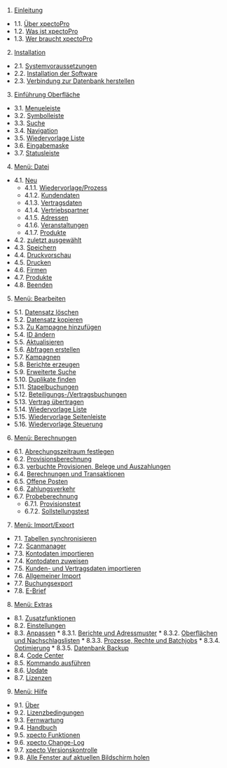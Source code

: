 1. [Einleitung](http://help.xpecto.de/xpectoPro/Einleitung)
* 1.1. [Über xpectoPro](http://help.xpecto.de/xpectoPro/Einleitung/Ueber_xpectoPro)
*  1.2. [Was ist xpectoPro](https://help.xpecto.de/xpectoPro/Einleitung/Was_ist_xpectoPro)
*  1.3. [Wer braucht xpectoPro](https://help.xpecto.de/xpectoPro/Einleitung/Wer_braucht_xpectoPro)
2.   [Installation](https://help.xpecto.de/xpectoPro/Installation)
*  2.1. [Systemvoraussetzungen](https://help.xpecto.de/xpectoPro/Installation/Systemvoraussetzungen)
*  2.2. [Installation der Software](https://help.xpecto.de/xpectoPro/Installation/Installation_der_Software)
*  2.3. [Verbindung zur Datenbank herstellen](https://help.xpecto.de/xpectoPro/Installation/Verbindung_zur_Datenbank_herstellen)
3.   [Einführung Oberfläche](https://help.xpecto.de/xpectoPro/Einfuehrung_Oberflaeche)
*  3.1. [Menueleiste](https://help.xpecto.de/xpectoPro/Einfuehrung_Oberflaeche/Menueleiste)
*  3.2. [Symbolleiste](https://help.xpecto.de/xpectoPro/Einfuehrung_Oberflaeche/Symbolleiste)
*  3.3. [Suche](https://help.xpecto.de/xpectoPro/Einfuehrung_Oberflaeche/Suche)
*  3.4. [Navigation](https://help.xpecto.de/xpectoPro/Einfuehrung_Oberflaeche/Navigation)
*  3.5. [Wiedervorlage Liste](https://help.xpecto.de/xpectoPro/Einfuehrung_Oberflaeche/Wiedervorlage_Liste)
* 3.6. [Eingabemaske](https://help.xpecto.de/xpectoPro/Einfuehrung_Oberflaeche/Eingabemaske)
*  3.7. [Statusleiste](https://help.xpecto.de/xpectoPro/Einfuehrung_Oberflaeche/Statusleiste)
4. [Menü: Datei](https://help.xpecto.de/xpectoPro/Datei)
* 4.1. [Neu](https://help.xpecto.de/xpectoPro/Datei/Neu)
     * 4.1.1. [Wiedervorlage/Prozess](https://help.xpecto.de/xpectoPro/Datei/Neu/Wiedervorlage_Prozess)
     * 4.1.2. [Kundendaten](https://help.xpecto.de/xpectoPro/Datei/Neu/Kundendaten)
     * 4.1.3.  [Vertragsdaten](https://help.xpecto.de/xpectoPro/Datei/Neu/Vertragsdaten)
     *  4.1.4. [Vertriebspartner](https://help.xpecto.de/xpectoPro/Datei/Neu/Vertriebspartner)
     *  4.1.5. [Adressen](https://help.xpecto.de/xpectoPro/Datei/Neu/Adressen)
     *  4.1.6. [Veranstaltungen](https://help.xpecto.de/xpectoPro/Datei/Neu/Veranstaltungen)
     * 4.1.7. [Produkte](https://help.xpecto.de/xpectoPro/Datei/Neu/Produkte)
 * 4.2. [zuletzt ausgewählt](https://help.xpecto.de/xpectoPro/Datei/zuletzt_ausgewaehlt)
*  4.3. [Speichern](https://help.xpecto.de/xpectoPro/Datei/Speichern)
*  4.4. [Druckvorschau](https://help.xpecto.de/xpectoPro/Datei/Druckvorschau)
*  4.5. [Drucken](https://help.xpecto.de/xpectoPro/Datei/Drucken)
* 4.6. [Firmen](https://help.xpecto.de/xpectoPro/Datei/Firmen)
*  4.7. [Produkte](https://help.xpecto.de/xpectoPro/Datei/Produkte)
*  4.8. [Beenden](https://help.xpecto.de/xpectoPro/Datei/Beenden)
5. [Menü: Bearbeiten](https://help.xpecto.de/xpectoPro/Bearbeiten)
*  5.1. [Datensatz löschen](https://help.xpecto.de/xpectoPro/Bearbeiten/Datensatz_loeschen)
* 5.2. [Datensatz kopieren](https://help.xpecto.de/xpectoPro/Bearbeiten/Datensatz_kopieren)
* 5.3. [Zu Kampagne hinzufügen](https://help.xpecto.de/xpectoPro/Bearbeiten/Zu_Kampagne_hinzufuegen)
* 5.4. [ID ändern](https://help.xpecto.de/xpectoPro/Bearbeiten/ID_aendern)
* 5.5. [Aktualisieren](https://help.xpecto.de/xpectoPro/Bearbeiten/Aktualisieren)
* 5.6. [Abfragen erstellen](https://help.xpecto.de/xpectoPro/Bearbeiten/Abfragen_erstellen)
* 5.7. [Kampagnen](https://help.xpecto.de/xpectoPro/Bearbeiten/Kampagnen)
* 5.8. [Berichte erzeugen](https://help.xpecto.de/xpectoPro/Bearbeiten/Berichte_erzeugen)
* 5.9. [Erweiterte Suche](https://help.xpecto.de/xpectoPro/Bearbeiten/Erweiterte_Suche)
* 5.10. [Duplikate finden](https://help.xpecto.de/xpectoPro/Bearbeiten/Duplikte_finden)
*  5.11. [Stapelbuchungen](https://help.xpecto.de/xpectoPro/Bearbeiten/Stapelbuchungen)
* 5.12. [Beteiligungs-/Vertragsbuchungen](https://help.xpecto.de/xpectoPro/Bearbeiten/Beteiligungs_Vertragsbuchungen)
* 5.13. [Vertrag übertragen](https://help.xpecto.de/xpectoPro/Bearbeiten/Vertrag_uebertragen)
* 5.14. [Wiedervorlage Liste](https://help.xpecto.de/xpectoPro/Bearbeiten/Wiedervorlage_Liste)
* 5.15. [Wiedervorlage Seitenleiste](https://help.xpecto.de/xpectoPro/Bearbeiten/Wiedervorlage_Seitenleiste)
* 5.16.  [Wiedervorlage Steuerung](https://help.xpecto.de/xpectoPro/Bearbeiten/Wiedervorlage_Steuerung)
6. [Menü: Berechnungen](https://help.xpecto.de/xpectoPro/Berechnungen) 
*  6.1. [Abrechungszeitraum festlegen](https://help.xpecto.de/xpectoPro/Berechnungen/Abrechnungszeitraum_festlegen)
*  6.2. [Provisionsberechnung](https://help.xpecto.de/xpectoPro/Berechnungen/Provisionsberechnung)
*  6.3. [verbuchte Provisionen, Belege und Auszahlungen](https://help.xpecto.de/xpectoPro/Berechnungen/verbuchte_Provisionen_Belege_und_Auszahlungen)
*  6.4. [Berechnungen und Transaktionen](https://help.xpecto.de/xpectoPro/Berechnungen/Berechnungen_und_Transaktionen)
* 6.5. [Offene Posten](https://help.xpecto.de/xpectoPro/Berechnungen/Offene_Posten)
*  6.6. [Zahlungsverkehr](https://help.xpecto.de/xpectoPro/Berechnungen/Zahlungsverkehr)
*  6.7. [Probeberechnung](https://help.xpecto.de/xpectoPro/Berechnungen/Probeberechnung)
     *  6.7.1. [Provisionstest](https://help.xpecto.de/xpectoPro/Berechnungen/Probeberechnung/Provisionstest)
     * 6.7.2. [Sollstellungstest](https://help.xpecto.de/xpectoPro/Berechnungen/Probeberechnung/Sollstellungstest)
7.   [Menü: Import/Export](https://help.xpecto.de/xpectoPro/Import-Export)
*  7.1. [Tabellen synchronisieren](https://help.xpecto.de/xpectoPro/Import-Export/Tabellen_synchronisieren)
*  7.2. [Scanmanager](https://help.xpecto.de/xpectoPro/Import-Export/Scanmanager)
*  7.3. [Kontodaten importieren](https://help.xpecto.de/xpectoPro/Import-Export/Kontodaten_importieren)
* 7.4. [Kontodaten zuweisen](https://help.xpecto.de/xpectoPro/Import-Export/Kontodaten_zuweisen)
* 7.5. [Kunden- und Vertragsdaten importieren](https://help.xpecto.de/xpectoPro/Import-Export/Kunden-_und_Vertragsdaten_importieren)
* 7.6. [Allgemeiner Import](https://help.xpecto.de/xpectoPro/Import-Export/Allgemeiner_Import)
*  7.7. [Buchungsexport](https://help.xpecto.de/xpectoPro/Import-Export/Buchungsexport)
*  7.8. [E-Brief](https://help.xpecto.de/xpectoPro/Import-Export/E-Brief)

8.   [Menü: Extras](https://help.xpecto.de/xpectoPro/Extras)
*  8.1. [Zusatzfunktionen](https://help.xpecto.de/xpectoPro/Extras/Zusatzfunktionen)
*  8.2. [Einstellungen](https://help.xpecto.de/xpectoPro/Extras/Einstellungen)
*  8.3. [Anpassen](https://help.xpecto.de/xpectoPro/Extras/Anpassen)
           *  8.3.1. [Berichte und Adressmuster](https://help.xpecto.de/xpectoPro/Extras/Anpassen/Berichte_und_Adressmuster)
           *  8.3.2. [Oberflächen und Nachschlagslisten](https://help.xpecto.de/xpectoPro/Extras/Anpassen/Oberflaechen_und_Nachschlagslisten)
           *  8.3.3. [Prozesse, Rechte und Batchjobs](https://help.xpecto.de/xpectoPro/Extras/Anpassen/Prozesse_Rechte_und_Batchjobs)
           *  8.3.4. [Optimierung](https://help.xpecto.de/xpectoPro/Extras/Anpassen/Optimierung)
           *  8.3.5. [Datenbank Backup](https://help.xpecto.de/xpectoPro/Extras/Anpassen/Datenbank_Backup)
*  8.4. [Code Center](https://help.xpecto.de/xpectoPro/Extras/Code_Center)
*  8.5. [Kommando ausführen](https://help.xpecto.de/xpectoPro/Extras/Kommando_ausfuehren)
*  8.6. [Update](https://help.xpecto.de/xpectoPro/Extras/Update)
*  8.7. [Lizenzen](https://help.xpecto.de/xpectoPro/Extras/Lizenzen)
9.   [Menü: Hilfe](https://help.xpecto.de/xpectoPro/Hilfe)
*  9.1. [Über](https://help.xpecto.de/xpectoPro/Hilfe/Ueber)
*  9.2. [Lizenzbedingungen](https://help.xpecto.de/xpectoPro/Hilfe/Lizenzbedingungen)
*  9.3. [Fernwartung](https://help.xpecto.de/xpectoPro/Hilfe/Fernwartung)
*  9.4. [Handbuch](https://help.xpecto.de/xpectoPro/Hilfe/Handbuch)
*  9.5. [xpecto Funktionen](https://help.xpecto.de/xpectoPro/Hilfe/xpecto_Funktionen)
*  9.6. [xpecto Change-Log](https://help.xpecto.de/xpectoPro/Hilfe/xpecto_Change_Log)
*  9.7. [xpecto Versionskontrolle](https://help.xpecto.de/xpectoPro/Hilfe/xpecto_Versionskontrolle)
*  9.8. [Alle Fenster auf aktuellen Bildschirm holen](https://help.xpecto.de/xpectoPro/Hilfe/Alle_Fenster_auf_aktuellen_Bildschirm_holen)

